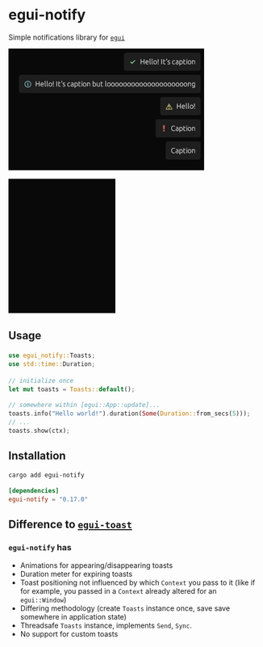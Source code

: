 # egui-notify

Simple notifications library for [`egui`](https://github.com/emilk/egui)

![example_image](media/toasts_type.png)

![example_video](media/toasts_example_video.gif)

## Usage

```rust
use egui_notify::Toasts;
use std::time::Duration;

// initialize once
let mut toasts = Toasts::default();
```

```rust
// somewhere within [egui::App::update]...
toasts.info("Hello world!").duration(Some(Duration::from_secs(5)));
// ...
toasts.show(ctx);
```

## Installation

```sh
cargo add egui-notify
```

```toml
[dependencies]
egui-notify = "0.17.0"
```

## Difference to [`egui-toast`](https://github.com/urholaukkarinen/egui-toast)

### `egui-notify` has

- Animations for appearing/disappearing toasts
- Duration meter for expiring toasts
- Toast positioning not influenced by which `Context` you pass to it (like if for example, you passed in a `Context` already altered for an `egui::Window`)
- Differing methodology (create `Toasts` instance once, save save somewhere in application state)
- Threadsafe `Toasts` instance, implements `Send`, `Sync`.
- No support for custom toasts
